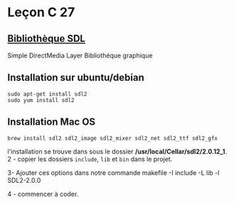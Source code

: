 # Leçon C 27
## [Bibliothèque SDL](https://www.libsdl.org/download-2.0.php)

Simple DirectMedia Layer
Bibliothéque graphique
## Installation sur ubuntu/debian
```console
sudo apt-get install sdl2
sudo yum install sdl2
```

## Installation  Mac OS
```console
brew install sdl2 sdl2_image sdl2_mixer sdl2_net sdl2_ttf sdl2_gfx
```

l'installation se trouve dans sous le dossier **/usr/local/Cellar/sdl2/2.0.12_1**.
2 - copier les dossiers `include`, `lib` et `bin` dans le projet.


3- Ajouter ces options dans notre commande makefile -I include -L lib -l SDL2-2.0.0

4 - commencer à coder.